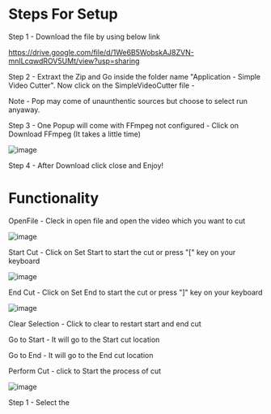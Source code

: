 # Steps For Setup 

Step 1 - Download the file by using below link

https://drive.google.com/file/d/1We6B5WobskAJ8ZVN-mnILcqwdROV5UMt/view?usp=sharing

Step 2 - Extraxt the Zip and Go inside the folder name "Application - Simple Video Cutter". Now click on the SimpleVideoCutter file -

Note - Pop may come of unaunthentic sources but choose to select run anyaway.



Step 3 - One Popup will come with FFmpeg not configured -  Click on Download FFmpeg     (It takes a little time)

![image](https://user-images.githubusercontent.com/71441089/124021867-b15aa280-da09-11eb-852f-0060b579416f.png)


Step 4 - After Download click close and Enjoy!

# Functionality

OpenFile - Cleck in open file and open the video which you want to cut


![image](https://user-images.githubusercontent.com/71441089/124025059-9e49d180-da0d-11eb-88af-0bfd6fdeea68.png)


Start Cut - Click on Set Start to start the cut or press "[" key on your keyboard

![image](https://user-images.githubusercontent.com/71441089/124025342-f41e7980-da0d-11eb-9938-e510ddb1f171.png)

End Cut - Click on Set End to start the cut or press "]" key on your keyboard

![image](https://user-images.githubusercontent.com/71441089/124025413-04365900-da0e-11eb-9532-418e1bdfb719.png)

Clear Selection - Click to clear to restart start and end cut

Go to Start - It will go to the Start cut location

Go to End - It will go to the End cut location

Perform Cut - click to Start the process of cut

![image](https://user-images.githubusercontent.com/71441089/124025942-afdfa900-da0e-11eb-835f-baa669f39246.png)

Step 1 - Select the 


